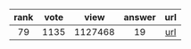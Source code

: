
| rank | vote | view | answer | url |
|:-:|:-:|:-:|:-:|:-:|
|79|1135|1127468|19| [url](http://stackoverflow.com/questions/2600191/how-to-count-the-occurrences-of-a-list-item) |

